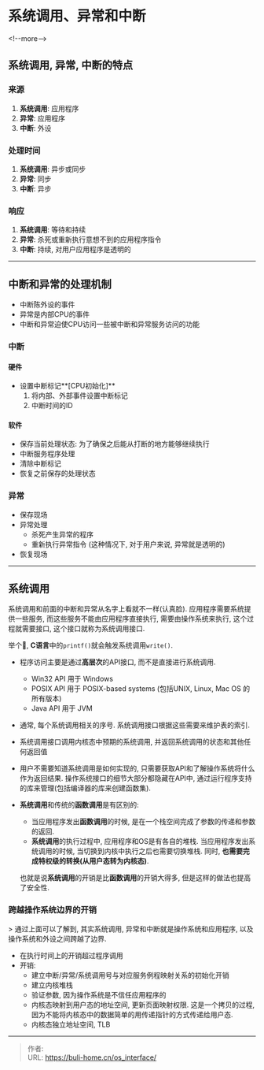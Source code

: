 # 系统调用、异常和中断


&lt;!--more--&gt;



## 系统调用, 异常, 中断的特点

### 来源

1. **系统调用**: 应用程序
2. **异常**: 应用程序
3. **中断**: 外设



### 处理时间

1. **系统调用**: 异步或同步
2. **异常**: 同步
3. **中断**: 异步



### 响应

1. **系统调用**: 等待和持续
2. **异常**: 杀死或重新执行意想不到的应用程序指令
3. **中断**: 持续, 对用户应用程序是透明的



---

## 中断和异常的处理机制

* 中断陈外设的事件
* 异常是内部CPU的事件
* 中断和异常迫使CPU访问一些被中断和异常服务访问的功能



### 中断

#### 硬件

* 设置中断标记**[CPU初始化]**
  1. 将内部、外部事件设置中断标记
  2. 中断时间的ID



#### 软件

* 保存当前处理状态: 为了确保之后能从打断的地方能够继续执行
* 中断服务程序处理
* 清除中断标记
* 恢复之前保存的处理状态



### 异常

* 保存现场
* 异常处理
  * 杀死产生异常的程序
  * 重新执行异常指令 (这种情况下, 对于用户来说, 异常就是透明的)
* 恢复现场



---

## 系统调用

系统调用和前面的中断和异常从名字上看就不一样(认真脸). 应用程序需要系统提供一些服务, 而这些服务不能由应用程序直接执行, 需要由操作系统来执行, 这个过程就需要接口, 这个接口就称为系统调用接口. 

举个🌰, **C语言**中的`printf()`就会触发系统调用`write()`. 



* 程序访问主要是通过**高层次**的API接口, 而不是直接进行系统调用. 
  * Win32 API 用于 Windows
  * POSIX API 用于 POSIX-based systems (包括UNIX, Linux, Mac OS 的所有版本)
  * Java API 用于 JVM
* 通常, 每个系统调用相关的序号. 系统调用接口根据这些需要来维护表的索引.
* 系统调用接口调用内核态中预期的系统调用, 并返回系统调用的状态和其他任何返回值
* 用户不需要知道系统调用是如何实现的, 只需要获取API和了解操作系统将什么作为返回结果. 操作系统接口的细节大部分都隐藏在API中, 通过运行程序支持的库来管理(包括编译器的库来创建函数集). 

* **系统调用**和传统的**函数调用**是有区别的:

  * 当应用程序发出**函数调用**的时候, 是在一个栈空间完成了参数的传递和参数的返回. 
  * **系统调用**的执行过程中, 应用程序和OS是有各自的堆栈. 当应用程序发出系统调用的时候, 当切换到内核中执行之后也需要切换堆栈. 同时, **也需要完成特权级的转换(从用户态转为内核态)**. 

  也就是说**系统调用**的开销是比**函数调用**的开销大得多, 但是这样的做法也提高了安全性. 



### 跨越操作系统边界的开销

&gt; 通过上面可以了解到, 其实系统调用, 异常和中断就是操作系统和应用程序, 以及操作系统和外设之间跨越了边界. 

* 在执行时间上的开销超过程序调用
* 开销: 
  * 建立中断/异常/系统调用号与对应服务例程映射关系的初始化开销
  * 建立内核堆栈
  * 验证参数, 因为操作系统是不信任应用程序的
  * 内核态映射到用户态的地址空间, 更新页面映射权限. 这是一个拷贝的过程, 因为不能将内核态中的数据简单的用传递指针的方式传递给用户态. 
  * 内核态独立地址空间, TLB


---

> 作者:   
> URL: https://buli-home.cn/os_interface/  


